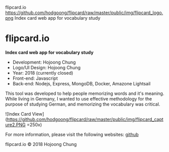 flipcard.io
https://github.com/hodgoong/flipcard/raw/master/public/img/flipcard_logo.png
Index card web app for vocabulary study

flipcard.io
===

**Index card web app for vocabulary study**

- Development: Hojoong Chung
- Logo/UI Design: Hojoong Chung
- Year: 2018 (currently closed)
- Front-end: Javascript
- Back-end: Nodejs, Express, MongoDB, Docker, Amazone Lightsail

This tool was developed to help people memorizing words and it's meaning. While living in Germany, I wanted to use effective methodology for the purpose of studying German, and memorizing the vocabulary was critical.

![Index Card View](https://github.com/hodgoong/flipcard/raw/master/public/img/flipcard_capture2.PNG =250x)

For more information, please visit the following websites: 
[github](https://github.com/hodgoong/flipcard)

flipcard.io © 2018 Hojoong Chung